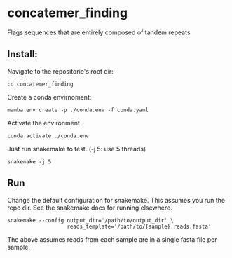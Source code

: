 # concatemer_finding
Flags sequences that are entirely composed of tandem repeats

## Install:

Navigate to the repositorie's root dir:

    cd concatemer_finding

Create a conda envirnoment:

    mamba env create -p ./conda.env -f conda.yaml

Activate the environment

    conda activate ./conda.env

Just run snakemake to test. (-j 5: use 5 threads)

    snakemake -j 5

## Run

Change the default configuration for snakemake. This assumes you run the repo
dir. See the snakemake docs for running elsewhere.

    snakemake --config output_dir='/path/to/output_dir' \
                       reads_template='/path/to/{sample}.reads.fasta'

The above assumes reads from each sample are in a single fasta file per sample.
